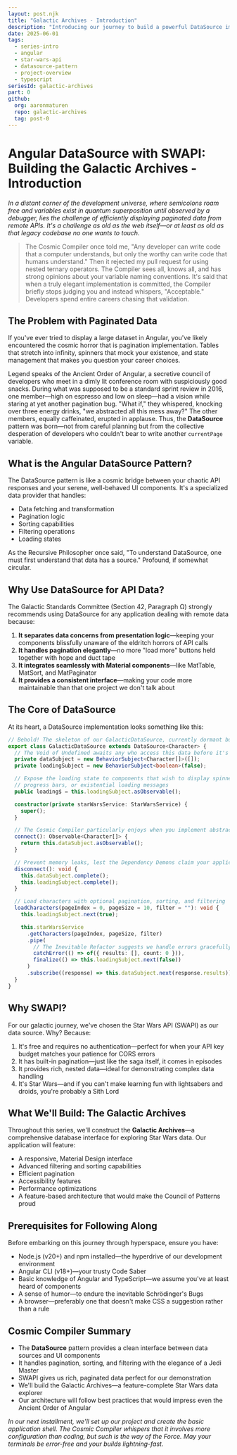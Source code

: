 ```yaml
---
layout: post.njk
title: "Galactic Archives - Introduction"
description: "Introducing our journey to build a powerful DataSource implementation with the Star Wars API"
date: 2025-06-01
tags:
  - series-intro
  - angular
  - star-wars-api
  - datasource-pattern
  - project-overview
  - typescript
seriesId: galactic-archives
part: 0
github:
  org: aaronmaturen
  repo: galactic-archives
  tag: post-0
---
```


# Angular DataSource with SWAPI: Building the Galactic Archives - Introduction

_In a distant corner of the development universe, where semicolons roam free and variables exist in quantum superposition until observed by a debugger, lies the challenge of efficiently displaying paginated data from remote APIs. It's a challenge as old as the web itself—or at least as old as that legacy codebase no one wants to touch._

> The Cosmic Compiler once told me, "Any developer can write code that a computer understands, but only the worthy can write code that humans understand." Then it rejected my pull request for using nested ternary operators. The Compiler sees all, knows all, and has strong opinions about your variable naming conventions. It's said that when a truly elegant implementation is committed, the Compiler briefly stops judging you and instead whispers, "Acceptable." Developers spend entire careers chasing that validation.

## The Problem with Paginated Data

If you've ever tried to display a large dataset in Angular, you've likely encountered the cosmic horror that is pagination implementation. Tables that stretch into infinity, spinners that mock your existence, and state management that makes you question your career choices.

Legend speaks of the Ancient Order of Angular, a secretive council of developers who meet in a dimly lit conference room with suspiciously good snacks. During what was supposed to be a standard sprint review in 2016, one member—high on espresso and low on sleep—had a vision while staring at yet another pagination bug. "What if," they whispered, knocking over three energy drinks, "we abstracted all this mess away?" The other members, equally caffeinated, erupted in applause. Thus, the **DataSource** pattern was born—not from careful planning but from the collective desperation of developers who couldn't bear to write another `currentPage` variable.

## What is the Angular DataSource Pattern?

The DataSource pattern is like a cosmic bridge between your chaotic API responses and your serene, well-behaved UI components. It's a specialized data provider that handles:

- Data fetching and transformation
- Pagination logic
- Sorting capabilities
- Filtering operations
- Loading states

As the Recursive Philosopher once said, "To understand DataSource, one must first understand that data has a source." Profound, if somewhat circular.

## Why Use DataSource for API Data?

The Galactic Standards Committee (Section 42, Paragraph Ω) strongly recommends using DataSource for any application dealing with remote data because:

1. **It separates data concerns from presentation logic**—keeping your components blissfully unaware of the eldritch horrors of API calls
2. **It handles pagination elegantly**—no more "load more" buttons held together with hope and duct tape
3. **It integrates seamlessly with Material components**—like MatTable, MatSort, and MatPaginator
4. **It provides a consistent interface**—making your code more maintainable than that one project we don't talk about

## The Core of DataSource

At its heart, a DataSource implementation looks something like this:

```typescript
// Behold! The skeleton of our GalacticDataSource, currently dormant but soon to be awakened
export class GalacticDataSource extends DataSource<Character> {
  // The Void of Undefined awaits any who access this data before it's loaded
  private dataSubject = new BehaviorSubject<Character[]>([]);
  private loadingSubject = new BehaviorSubject<boolean>(false);

  // Expose the loading state to components that wish to display spinners,
  // progress bars, or existential loading messages
  public loading$ = this.loadingSubject.asObservable();

  constructor(private starWarsService: StarWarsService) {
    super();
  }

  // The Cosmic Compiler particularly enjoys when you implement abstract methods
  connect(): Observable<Character[]> {
    return this.dataSubject.asObservable();
  }

  // Prevent memory leaks, lest the Dependency Demons claim your application
  disconnect(): void {
    this.dataSubject.complete();
    this.loadingSubject.complete();
  }

  // Load characters with optional pagination, sorting, and filtering
  loadCharacters(pageIndex = 0, pageSize = 10, filter = ""): void {
    this.loadingSubject.next(true);

    this.starWarsService
      .getCharacters(pageIndex, pageSize, filter)
      .pipe(
        // The Inevitable Refactor suggests we handle errors gracefully
        catchError(() => of({ results: [], count: 0 })),
        finalize(() => this.loadingSubject.next(false))
      )
      .subscribe((response) => this.dataSubject.next(response.results));
  }
}
```

## Why SWAPI?

For our galactic journey, we've chosen the Star Wars API (SWAPI) as our data source. Why? Because:

1. It's free and requires no authentication—perfect for when your API key budget matches your patience for CORS errors
2. It has built-in pagination—just like the saga itself, it comes in episodes
3. It provides rich, nested data—ideal for demonstrating complex data handling
4. It's Star Wars—and if you can't make learning fun with lightsabers and droids, you're probably a Sith Lord

## What We'll Build: The Galactic Archives

Throughout this series, we'll construct the **Galactic Archives**—a comprehensive database interface for exploring Star Wars data. Our application will feature:

- A responsive, Material Design interface
- Advanced filtering and sorting capabilities
- Efficient pagination
- Accessibility features
- Performance optimizations
- A feature-based architecture that would make the Council of Patterns proud

## Prerequisites for Following Along

Before embarking on this journey through hyperspace, ensure you have:

- Node.js (v20+) and npm installed—the hyperdrive of our development environment
- Angular CLI (v18+)—your trusty Code Saber
- Basic knowledge of Angular and TypeScript—we assume you've at least heard of components
- A sense of humor—to endure the inevitable Schrödinger's Bugs
- A browser—preferably one that doesn't make CSS a suggestion rather than a rule

## Cosmic Compiler Summary

- The **DataSource** pattern provides a clean interface between data sources and UI components
- It handles pagination, sorting, and filtering with the elegance of a Jedi Master
- SWAPI gives us rich, paginated data perfect for our demonstration
- We'll build the Galactic Archives—a feature-complete Star Wars data explorer
- Our architecture will follow best practices that would impress even the Ancient Order of Angular

_In our next installment, we'll set up our project and create the basic application shell. The Cosmic Compiler whispers that it involves more configuration than coding, but such is the way of the Force. May your terminals be error-free and your builds lightning-fast._
